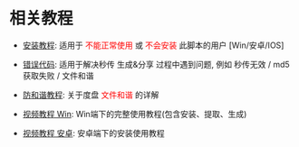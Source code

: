 # 相关教程

- [安装教程](/document/开始使用/关于脚本安装.md): 适用于<span style="color: red;"> 不能正常使用 </span>或<span style="color: red;"> 不会安装 </span>此脚本的用户 [Win/安卓/IOS]

- [错误代码](/document/常见问题/错误代码.md): 适用于解决秒传 生成&分享 过程中遇到问题, 例如 秒传无效 / md5 获取失败 / 文件和谐

- [防和谐教程](/document/预防和谐/度盘防和谐.md): 关于度盘 <span style="color: red;">文件和谐</span> 的详解

- [视频教程 Win](https://www.bilibili.com/video/BV1E5411H76K): Win端下的完整使用教程(包含安装、提取、生成)

- [视频教程 安卓](https://www.bilibili.com/video/BV1ty4y127kJ): 安卓端下的安装使用教程
